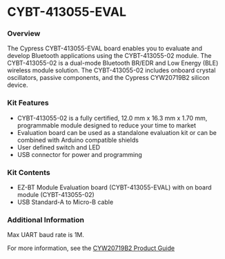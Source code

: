 # CYBT-413055-EVAL

### Overview

The Cypress CYBT-413055-EVAL board enables you to evaluate and develop Bluetooth applications using the CYBT-413055-02 module.  The CYBT-413055-02 is a dual-mode Bluetooth BR/EDR and Low Energy (BLE) wireless module solution. The CYBT-413055-02 includes onboard crystal oscillators, passive components, and the Cypress CYW20719B2 silicon device.

### Kit Features

* CYBT-413055-02 is a fully certified, 12.0 mm x 16.3 mm x 1.70 mm, programmable module designed to reduce your time to market
* Evaluation board can be used as a standalone evaluation kit or can be combined with Arduino compatible shields
* User defined switch and LED
* USB connector for power and programming



### Kit Contents

* EZ-BT Module Evaluation board (CYBT-413055-EVAL) with on board module (CYBT-413055-02)
* USB Standard-A to Micro-B cable


### Additional Information

Max UART baud rate is 1M.

For more information, see the [CYW20719B2 Product Guide](https://community.cypress.com/docs/DOC-17736)

